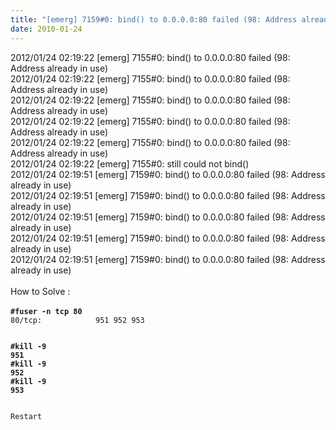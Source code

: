 ```yaml
---
title: "[emerg] 7159#0: bind() to 0.0.0.0:80 failed (98: Address already in use)"
date: 2010-01-24
---
```

2012/01/24 02:19:22 [emerg] 7155#0: bind() to 0.0.0.0:80 failed (98: Address already in use)<br />
2012/01/24 02:19:22 [emerg] 7155#0: bind() to 0.0.0.0:80 failed (98: Address already in use)<br />
2012/01/24 02:19:22 [emerg] 7155#0: bind() to 0.0.0.0:80 failed (98: Address already in use)<br />
2012/01/24 02:19:22 [emerg] 7155#0: bind() to 0.0.0.0:80 failed (98: Address already in use)<br />
2012/01/24 02:19:22 [emerg] 7155#0: bind() to 0.0.0.0:80 failed (98: Address already in use)<br />
2012/01/24 02:19:22 [emerg] 7155#0: still could not bind()<br />
2012/01/24 02:19:51 [emerg] 7159#0: bind() to 0.0.0.0:80 failed (98: Address already in use)<br />
2012/01/24 02:19:51 [emerg] 7159#0: bind() to 0.0.0.0:80 failed (98: Address already in use)<br />
2012/01/24 02:19:51 [emerg] 7159#0: bind() to 0.0.0.0:80 failed (98: Address already in use)<br />
2012/01/24 02:19:51 [emerg] 7159#0: bind() to 0.0.0.0:80 failed (98: Address already in use)<br />
2012/01/24 02:19:51 [emerg] 7159#0: bind() to 0.0.0.0:80 failed (98: Address already in use)<br />
<br />
How to Solve :<br />
<br />
<b><code class="plain">#fuser -n tcp 80</code></b><br />
<code class="plain">80/tcp:&nbsp;&nbsp;&nbsp;&nbsp;&nbsp;&nbsp;&nbsp;&nbsp;&nbsp;&nbsp;&nbsp; 951 952 953</code><br />
<code class="plain"><br />
</code><br />
<b><code class="plain">#kill -9 951</code></b><br />
<b><code class="plain">#kill -9 952</code></b><br />
<b><code class="plain">#kill -9 953</code></b><br />
<code class="plain"><br />
</code><br />
<code class="plain">Restart </code>
